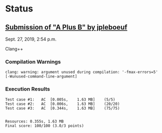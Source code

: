# Status

## [Submission of "A Plus B" by jpleboeuf](https://dmoj.ca/submission/1607888)

Sept. 27, 2019, 2:54 p.m.

Clang++

### Compilation Warnings

```
clang: warning: argument unused during compilation: '-fmax-errors=5' [-Wunused-command-line-argument]
```

### Execution Results

```
Test case #1:	AC	[0.005s,	1.63 MB]	(5/5)
Test case #2:	AC	[0.006s,	1.63 MB]	(20/20)
Test case #3:	AC	[0.344s,	1.63 MB]	(75/75)


Resources: 0.355s, 1.63 MB
Final score: 100/100 (3.0/3 points)
```
